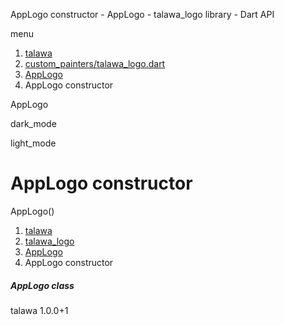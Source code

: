 




AppLogo constructor - AppLogo - talawa\_logo library - Dart API







menu

1. [talawa](../../index.html)
2. [custom\_painters/talawa\_logo.dart](../../custom_painters_talawa_logo/custom_painters_talawa_logo-library.html)
3. [AppLogo](../../custom_painters_talawa_logo/AppLogo-class.html)
4. AppLogo constructor

AppLogo


dark\_mode

light\_mode




# AppLogo constructor


AppLogo()

 


1. [talawa](../../index.html)
2. [talawa\_logo](../../custom_painters_talawa_logo/custom_painters_talawa_logo-library.html)
3. [AppLogo](../../custom_painters_talawa_logo/AppLogo-class.html)
4. AppLogo constructor

##### AppLogo class





talawa
1.0.0+1






